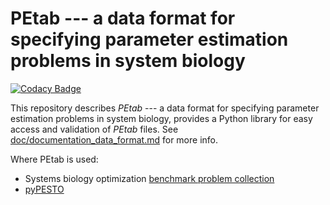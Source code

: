 # PEtab --- a data format for specifying parameter estimation problems in system biology

[![Codacy Badge](https://api.codacy.com/project/badge/Grade/b754fff89dad4f078e8598ae5ecff5f2)](https://app.codacy.com/app/dweindl/PEtab?utm_source=github.com&utm_medium=referral&utm_content=ICB-DCM/PEtab&utm_campaign=Badge_Grade_Settings)

This repository describes *PEtab* --- a data format for specifying parameter estimation problems in system biology, provides a Python library for easy access and validation of *PEtab* files. See [doc/documentation_data_format.md](doc/documentation_data_format.md) for more info.

Where PEtab is used:

- Systems biology optimization [benchmark problem collection](https://github.com/LoosC/Benchmark-Models/issues)
- [pyPESTO](https://github.com/ICB-DCM/pyPESTO/)


